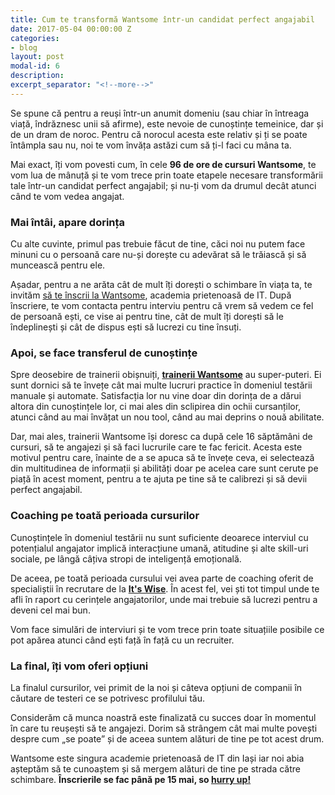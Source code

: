 ```yaml
---
title: Cum te transformă Wantsome într-un candidat perfect angajabil
date: 2017-05-04 00:00:00 Z
categories:
- blog
layout: post
modal-id: 6
description: 
excerpt_separator: "<!--more-->"
---
```


Se spune că pentru a reuși într-un anumit domeniu (sau chiar în întreaga viață, îndrăznesc unii să afirme), este nevoie de cunoștințe temeinice, dar și de un dram de noroc. Pentru că norocul acesta este relativ și ți se poate întâmpla sau nu, noi te vom învăța astăzi cum să ți-l faci cu mâna ta.

Mai exact, îți vom povesti cum, în cele <strong>96 de ore de cursuri Wantsome</strong>, te vom lua de mânuță și te vom trece prin toate etapele necesare transformării tale într-un candidat perfect angajabil; și nu-ți vom da drumul decât atunci când te vom vedea angajat.
<!--more-->
<h3>Mai întâi, apare dorința</h3>
Cu alte cuvinte, primul pas trebuie făcut de tine, căci noi nu putem face minuni cu o persoană care nu-și dorește cu adevărat să le trăiască și să muncească pentru ele.

Așadar, pentru a ne arăta cât de mult îți dorești o schimbare în viața ta, te invităm <a href="https://goo.gl/forms/JW7L2m5jbUBfXJAy2">să te înscrii la Wantsome</a>, academia prietenoasă de IT. După înscriere, te vom contacta pentru interviu pentru că vrem să vedem ce fel de persoană ești, ce vise ai pentru tine, cât de mult îți dorești să le îndeplinești și cât de dispus ești să lucrezi cu tine însuți.

<h3>Apoi, se face transferul de cunoștințe</h3>
Spre deosebire de trainerii obișnuiți, <a href="http://wantsome.ro/#team"><strong>trainerii Wantsome</strong></a> au super-puteri. Ei sunt dornici să te învețe cât mai multe lucruri practice în domeniul testării manuale și automate. Satisfacția lor nu vine doar din dorința de a dărui altora din cunoștințele lor, ci mai ales din sclipirea din ochii cursanților, atunci când au mai învățat un nou tool, când au mai deprins o nouă abilitate.

Dar, mai ales, trainerii Wantsome își doresc ca după cele 16 săptămâni de cursuri, să te angajezi și să faci lucrurile care te fac fericit. Acesta este motivul pentru care, înainte de a se apuca să te învețe ceva, ei selectează din multitudinea de informații și abilități doar pe acelea care sunt cerute pe piață în acest moment, pentru a te ajuta pe tine să te calibrezi și să devii perfect angajabil.

<h3>Coaching pe toată perioada cursurilor</h3>
Cunoștințele în domeniul testării nu sunt suficiente deoarece interviul cu potențialul angajator implică interacțiune umană, atitudine și alte skill-uri sociale, pe lângă câțiva stropi de inteligență emoțională.

De aceea, pe toată perioada cursului vei avea parte de coaching oferit de specialiștii în recrutare de la <a href="http://itswise.ro/" target="blank"><strong>It's Wise</strong></a>. În acest fel, vei ști tot timpul unde te afli în raport cu cerințele angajatorilor, unde mai trebuie să lucrezi pentru a deveni cel mai bun.

Vom face simulări de interviuri și te vom trece prin toate situațiile posibile ce pot apărea atunci când ești față în față cu un recruiter.

<h3>La final, îți vom oferi opțiuni</h3>
La finalul cursurilor, vei primit de la noi și câteva opțiuni de companii în căutare de testeri ce se potrivesc profilului tău.

Considerăm că munca noastră este finalizată cu succes doar în momentul în care tu reușești să te angajezi. Dorim să strângem cât mai multe povești despre cum „se poate” și de aceea suntem alături de tine pe tot acest drum.

Wantsome este singura academie prietenoasă de IT din Iași iar noi abia așteptăm să te cunoaștem și să mergem alături de tine pe strada către schimbare. <strong>Înscrierile se fac până pe 15 mai, so <a href="https://goo.gl/forms/JW7L2m5jbUBfXJAy2">hurry up!</a></strong>
